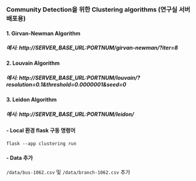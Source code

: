 ### Community Detection을 위한 Clustering algorithms (연구실 서버 배포용)
#### 1. Girvan-Newman Algorithm
##### 예시: http://SERVER_BASE_URL:PORTNUM/girvan-newman/?iter=8
#### 2. Louvain Algorithm
##### 예시: http://SERVER_BASE_URL:PORTNUM/louvain/?resolution=0.1&threshold=0.0000001&seed=0
#### 3. Leidon Algorithm
##### 예시: http://SERVER_BASE_URL:PORTNUM/leidon/

#### - Local 환경 flask 구동 명령어
`flask --app clustering run`
#### - Data 추가
`/data/bus-1062.csv` 및 `/data/branch-1062.csv` 추가
